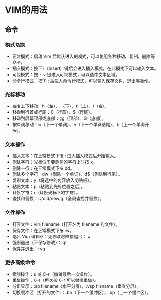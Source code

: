 # VIM的用法

## 命令

### 模式切换

- 正常模式：启动 Vim 后默认进入的模式，可以使用各种移动、复制、删除等命令。
- 插入模式：按下 i（insert）键后会进入插入模式，在此模式下可以输入文本。
- 可视模式：按下 v 键进入可视模式，可以选中文本区域。
- 命令行模式：按下 : 后进入命令行模式，可以输入保存文件、退出等操作。

### 光标移动

- 左右上下移动：h（左）、j（下）、k（上）、l（右）。
- 移动到行首或行尾：0（行首）、$（行尾）。
- 移动到屏幕顶部或底部：gg（顶部）、G（底部）。
- 按单词移动：w（下一个单词）、e（下一个单词结尾）、b（上一个单词开头）。

### 文本操作

- 插入文本：在正常模式下按 i 进入插入模式后开始输入。
- 删除字符：光标位于要删除的字符上时按 x。
- 删除一行：在正常模式下按 dd。
- 删除多个字符：dw（删除一个单词）、d$（删除到行尾）。
- 复制文本：y（将选中的内容放入剪贴板）。
- 粘贴文本：p（粘贴到光标位置之后）。
- 替换字符：r（替换光标下的字符）。
- 查找和替换：:s/old/new/g（全局查找并替换）。

### 文件操作

- 打开文件：vim filename（打开名为 filename 的文件）。
- 保存文件：在正常模式下按 :w。
- 退出 Vim 编辑器：无修改时直接退出：:q
- 强制退出（不保存修改）：:q!
- 保存并退出：:wq

### 更多高级命令

- 撤销操作：u 或 C-r（撤销最后一次操作）。
- 重做操作：C-r（再次按 C-r 可以继续重做）。
- 分屏显示：:sp filename（水平分屏），:vsp filename（垂直分屏）。
- 切换缓冲区（打开的文件）：:bn（下一个缓冲区），:bp（上一个缓冲区）。
